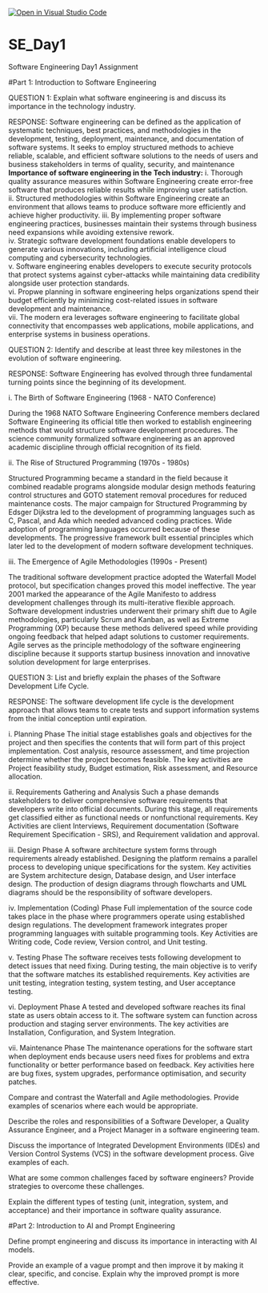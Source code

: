 [![Open in Visual Studio Code](https://classroom.github.com/assets/open-in-vscode-2e0aaae1b6195c2367325f4f02e2d04e9abb55f0b24a779b69b11b9e10269abc.svg)](https://classroom.github.com/online_ide?assignment_repo_id=18473029&assignment_repo_type=AssignmentRepo)
# SE_Day1
Software Engineering Day1 Assignment

#Part 1: Introduction to Software Engineering

QUESTION 1: Explain what software engineering is and discuss its importance in the technology industry.

RESPONSE:
Software engineering can be defined as the application of systematic techniques, best practices, and methodologies in the development, testing, deployment, maintenance, and documentation of software systems. It seeks to employ structured methods to achieve reliable, scalable, and efficient software solutions to the needs of users and business stakeholders in terms of quality, security, and maintenance
**Importance of software engineering in the Tech industry:**
i. Thorough quality assurance measures within Software Engineering create error-free software that produces reliable results while improving user satisfaction.  
ii. Structured methodologies within Software Engineering create an environment that allows teams to produce software more efficiently and achieve higher productivity.
iii. By implementing proper software engineering practices, businesses maintain their systems through business need expansions while avoiding extensive rework.  
iv. Strategic software development foundations enable developers to generate various innovations, including artificial intelligence cloud computing and cybersecurity technologies.  
v. Software engineering enables developers to execute security protocols that protect systems against cyber-attacks while maintaining data credibility alongside user protection standards.  
vi. Propwe planning in software engineering helps organizations spend their budget efficiently by minimizing cost-related issues in software development and maintenance.  
vii. The modern era leverages software engineering to facilitate global connectivity that encompasses web applications, mobile applications, and enterprise systems in business operations.  

QUESTION 2: Identify and describe at least three key milestones in the evolution of software engineering.

RESPONSE:
Software Engineering has evolved through three fundamental turning points since the beginning of its development.  

i. The Birth of Software Engineering (1968 - NATO Conference)

During the 1968 NATO Software Engineering Conference members declared Software Engineering its official title then worked to establish engineering methods that would structure software development procedures. The science community formalized software engineering as an approved academic discipline through official recognition of its field.  

ii. The Rise of Structured Programming (1970s - 1980s) 

Structured Programming became a standard in the field because it combined readable programs alongside modular design methods featuring control structures and GOTO statement removal procedures for reduced maintenance costs. The major campaign for Structured Programming by Edsger Dijkstra led to the development of programming languages such as C, Pascal, and Ada which needed advanced coding practices. Wide adoption of programming languages occurred because of these developments. The progressive framework built essential principles which later led to the development of modern software development techniques.

iii. The Emergence of Agile Methodologies (1990s - Present)

The traditional software development practice adopted the Waterfall Model protocol, but specification changes proved this model ineffective. The year 2001 marked the appearance of the Agile Manifesto to address development challenges through its multi-iterative flexible approach. Software development industries underwent their primary shift due to Agile methodologies, particularly Scrum and Kanban, as well as Extreme Programming (XP) because these methods delivered speed while providing ongoing feedback that helped adapt solutions to customer requirements. Agile serves as the principle methodology of the software engineering discipline because it supports startup business innovation and innovative solution development for large enterprises.


QUESTION 3: List and briefly explain the phases of the Software Development Life Cycle.

RESPONSE:
The software development life cycle is the development approach that allows teams to create tests and support information systems from the initial conception until expiration. 

i. Planning Phase
The initial stage establishes goals and objectives for the project and then specifies the contents that will form part of this project implementation. Cost analysis, resource assessment, and time projection determine whether the project becomes feasible. The key activities are Project feasibility study, Budget estimation, Risk assessment, and Resource allocation.

ii. Requirements Gathering and Analysis
Such a phase demands stakeholders to deliver comprehensive software requirements that developers write into official documents. During this stage, all requirements get classified either as functional needs or nonfunctional requirements. Key Activities are client Interviews, Requirement documentation (Software Requirement Specification - SRS), and Requirement validation and approval.

iii. Design Phase
A software architecture system forms through requirements already established. Designing the platform remains a parallel process to developing unique specifications for the system. Key activities are System architecture design, Database design, and User interface design.
The production of design diagrams through flowcharts and UML diagrams should be the responsibility of software developers.

iv. Implementation (Coding) Phase
Full implementation of the source code takes place in the phase where programmers operate using established design regulations. The development framework integrates proper programming languages with suitable programming tools. Key Activities are Writing code, Code review, Version control, and Unit testing.

v. Testing Phase
The software receives tests following development to detect issues that need fixing. During testing, the main objective is to verify that the software matches its established requirements. Key activities are unit testing, integration testing, system testing, and User acceptance testing.

vi. Deployment Phase
A tested and developed software reaches its final state as users obtain access to it. The software system can function across production and staging server environments. The key activities are Installation, Configuration, and System Integration.

vii. Maintenance Phase
The maintenance operations for the software start when deployment ends because users need fixes for problems and extra functionality or better performance based on feedback. Key activities here are bug fixes, system upgrades, performance optimisation, and security patches.


Compare and contrast the Waterfall and Agile methodologies. Provide examples of scenarios where each would be appropriate.


Describe the roles and responsibilities of a Software Developer, a Quality Assurance Engineer, and a Project Manager in a software engineering team.


Discuss the importance of Integrated Development Environments (IDEs) and Version Control Systems (VCS) in the software development process. Give examples of each.


What are some common challenges faced by software engineers? Provide strategies to overcome these challenges.


Explain the different types of testing (unit, integration, system, and acceptance) and their importance in software quality assurance.


#Part 2: Introduction to AI and Prompt Engineering


Define prompt engineering and discuss its importance in interacting with AI models.


Provide an example of a vague prompt and then improve it by making it clear, specific, and concise. Explain why the improved prompt is more effective.
